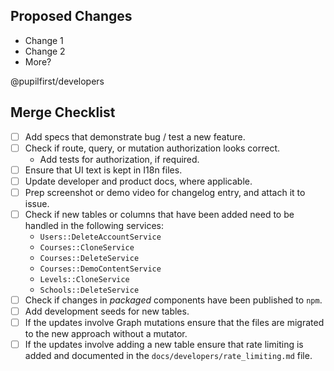 ## Proposed Changes

- Change 1
- Change 2
- More?

@pupilfirst/developers

## Merge Checklist

- [ ] Add specs that demonstrate bug / test a new feature.
- [ ] Check if route, query, or mutation authorization looks correct.
  - Add tests for authorization, if required.
- [ ] Ensure that UI text is kept in I18n files.
- [ ] Update developer and product docs, where applicable.
- [ ] Prep screenshot or demo video for changelog entry, and attach it to issue.
- [ ] Check if new tables or columns that have been added need to be handled in the following services:
  - `Users::DeleteAccountService`
  - `Courses::CloneService`
  - `Courses::DeleteService`
  - `Courses::DemoContentService`
  - `Levels::CloneService`
  - `Schools::DeleteService`
- [ ] Check if changes in _packaged_ components have been published to `npm`.
- [ ] Add development seeds for new tables.
- [ ] If the updates involve Graph mutations ensure that the files are migrated to the new approach without a mutator.
- [ ] If the updates involve adding a new table ensure that rate limiting is added and documented in the `docs/developers/rate_limiting.md` file.
